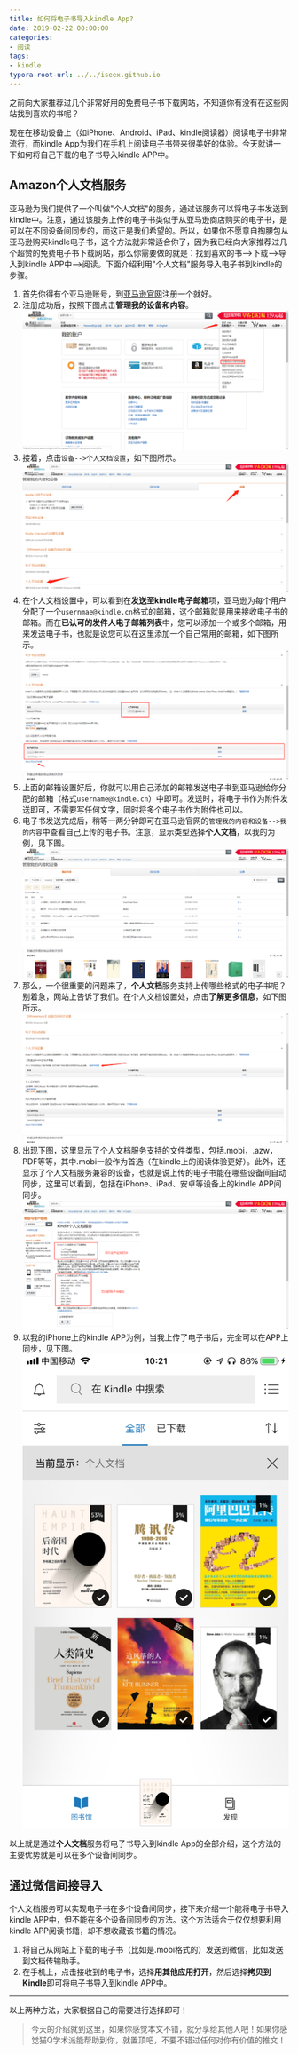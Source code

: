 ```yaml
---
title: 如何将电子书导入kindle App?
date: 2019-02-22 00:00:00
categories:
- 阅读
tags:
- kindle
typora-root-url: ../../iseex.github.io
---
```


之前向大家推荐过几个非常好用的免费电子书下载网站，不知道你有没有在这些网站找到喜欢的书呢？

现在在移动设备上（如iPhone、Android、iPad、kindle阅读器）阅读电子书非常流行，而kindle App为我们在手机上阅读电子书带来很美好的体验。今天就讲一下如何将自己下载的电子书导入kindle APP中。

## Amazon个人文档服务

亚马逊为我们提供了一个叫做"个人文档"的服务，通过该服务可以将电子书发送到kindle中。注意，通过该服务上传的电子书类似于从亚马逊商店购买的电子书，是可以在不同设备间同步的，而这正是我们希望的。所以，如果你不愿意自掏腰包从亚马逊购买kindle电子书，这个方法就非常适合你了，因为我已经向大家推荐过几个超赞的免费电子书下载网站，那么你需要做的就是：找到喜欢的书-->下载-->导入到kindle APP中-->阅读。下面介绍利用"个人文档"服务导入电子书到kindle的步骤。

1. 首先你得有个亚马逊账号，到[亚马逊官网](https://www.amazon.cn)注册一个就好。
2. 注册成功后，按照下图点击**管理我的设备和内容**。
   ![](/assets/images/posts/Tools/Amazon-kindle.png)
3. 接着，点击`设备-->个人文档设置`，如下图所示。
   ![](/assets/images/posts/Tools/kindle-documents.png)
4. 在个人文档设置中，可以看到在**发送至kindle电子邮箱**项，亚马逊为每个用户分配了一个`usernmae@kindle.cn`格式的邮箱，这个邮箱就是用来接收电子书的邮箱。而在**已认可的发件人电子邮箱列表**中，您可以添加一个或多个邮箱，用来发送电子书，也就是说您可以在这里添加一个自己常用的邮箱，如下图所示。
   ![](/assets/images/posts/Tools/kindle-mail-settings.png)
5. 上面的邮箱设置好后，你就可以用自己添加的邮箱发送电子书到亚马逊给你分配的邮箱（格式`username@kindle.cn`）中即可。发送时，将电子书作为附件发送即可，不需要写任何文字，同时将多个电子书作为附件也可以。
6. 电子书发送完成后，稍等一两分钟即可在亚马逊官网的`管理我的内容和设备-->我的内容`中查看自己上传的电子书。注意，显示类型选择**个人文档**，以我的为例，见下图。
   ![](/assets/images/posts/Tools/imported-books.png)
7. 那么，一个很重要的问题来了，**个人文档**服务支持上传哪些格式的电子书呢？别着急，网站上告诉了我们。在个人文档设置处，点击**了解更多信息**，如下图所示。
   ![](/assets/images/posts/Tools/documents-more-info.png)
8. 出现下图，这里显示了个人文档服务支持的文件类型，包括.mobi，.azw，PDF等等，其中.mobi一般作为首选（在kindle上的阅读体验更好）。此外，还显示了个人文档服务兼容的设备，也就是说上传的电子书能在哪些设备间自动同步，这里可以看到，包括在iPhone、iPad、安卓等设备上的kindle APP间同步。
   ![](/assets/images/posts/Tools/kindle-ebooks-filetype.png)
9. 以我的iPhone上的kindle APP为例，当我上传了电子书后，完全可以在APP上同步，见下图。
   ![](/assets/images/posts/Tools/ios-kindle-app-ebooks.png)

以上就是通过**个人文档**服务将电子书导入到kindle App的全部介绍，这个方法的主要优势就是可以在多个设备间同步。

## 通过微信间接导入

个人文档服务可以实现电子书在多个设备间同步，接下来介绍一个能将电子书导入kindle APP中，但不能在多个设备间同步的方法。这个方法适合于仅仅想要利用kindle APP阅读书籍，却不想收藏该书籍的情况。

1. 将自己从网站上下载的电子书（比如是.mobi格式的）发送到微信，比如发送到文档传输助手。
2. 在手机上，点击接收到的电子书，选择**用其他应用打开**，然后选择**拷贝到Kindle**即可将电子书导入到kindle APP中。

----

以上两种方法，大家根据自己的需要进行选择即可！

>今天的介绍就到这里，如果你感觉本文不错，就分享给其他人吧！如果你感觉猫Q学术派能帮助到你，就置顶吧，不要不错过任何对你有价值的推文！

